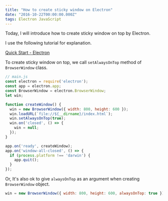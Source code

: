 ```yaml
---
title: "How to create sticky window on Electron"
date: "2016-10-22T00:00:00.000Z"
tags: Electron JavaScript
---
```

Today, I will introduce how to create sticky window on top by Electron.

I use the following tutorial for explanation.

[Quick Start - Electron](http://electron.atom.io/docs/tutorial/quick-start/)

To create sticky window on top,
we call `setAlwaysOnTop` method of `BrowserWindow` class.

```js
// main.js
const electron = require('electron');
const app = electron.app;
const BrowserWindow = electron.BrowserWindow;
let win;

function createWindow() {
  win = new BrowserWindow({ width: 800, height: 600 });
  win.loadURL(`file://${__dirname}/index.html`);
  win.setAlwaysOnTop(true);
  win.on('closed', () => {
    win = null;
  });
}

app.on('ready', createWindow);
app.on('window-all-closed', () => {
  if (process.platform !== 'darwin') {
    app.quit();
  }
});
```
Or, It's also ok to give `alwaysOnTop` as an argument when creating `BrowserWindow` object.

```js
win = new BrowserWindow({ width: 800, height: 600, alwaysOnTop: true });
```
